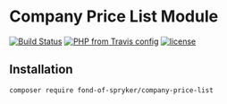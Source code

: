 # Company Price List Module
[![Build Status](https://travis-ci.org/fond-of/spryker-company-price-list.svg?branch=master)](https://travis-ci.org/fond-of/spryker-company-price-list)
[![PHP from Travis config](https://img.shields.io/travis/php-v/symfony/symfony.svg)](https://php.net/)
[![license](https://img.shields.io/github/license/mashape/apistatus.svg)](https://packagist.org/packages/fond-of-spryker/company-price-list)

## Installation

```
composer require fond-of-spryker/company-price-list
```
